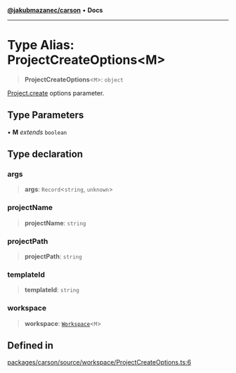 [**@jakubmazanec/carson**](../README.md) • **Docs**

---

# Type Alias: ProjectCreateOptions\<M\>

> **ProjectCreateOptions**\<`M`\>: `object`

[Project.create](../classes/Project.md#create) options parameter.

## Type Parameters

• **M** _extends_ `boolean`

## Type declaration

### args

> **args**: `Record`\<`string`, `unknown`\>

### projectName

> **projectName**: `string`

### projectPath

> **projectPath**: `string`

### templateId

> **templateId**: `string`

### workspace

> **workspace**: [`Workspace`](../classes/Workspace.md)\<`M`\>

## Defined in

[packages/carson/source/workspace/ProjectCreateOptions.ts:6](https://github.com/jakubmazanec/tools/blob/a5f92f7f2969c6804808173bd093f7dbafca1b9f/packages/carson/source/workspace/ProjectCreateOptions.ts#L6)
